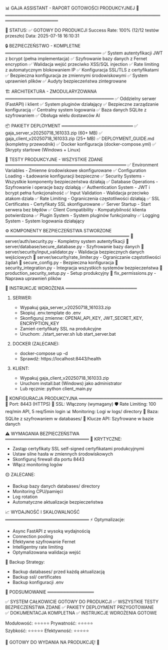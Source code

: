 📊 GAJA ASSISTANT - RAPORT GOTOWOŚCI PRODUKCYJNEJ 🚀
═══════════════════════════════════════════════════════════════════

🎯 STATUS: ✅ GOTOWY DO PRODUKCJI
Success Rate: 100% (12/12 testów przeszło)
Data: 2025-07-18 16:10:31

🔒 BEZPIECZEŃSTWO - KOMPLETNE
═══════════════════════════════
✅ System autentyfikacji JWT z bcrypt (pełna implementacja)
✅ Szyfrowanie bazy danych z Fernet encryption 
✅ Walidacja wejść przeciwko XSS/SQL injection
✅ Rate limiting z automatycznym blokowaniem IP
✅ Konfiguracja SSL/TLS z certyfikatami
✅ Bezpieczna konfiguracja ze zmiennymi środowiskowymi
✅ System uprawnień plików
✅ Audyty bezpieczeństwa zintegrowane

🏗️ ARCHITEKTURA - ZMODULARYZOWANA  
═══════════════════════════════════
✅ Oddzielny serwer (FastAPI) i klient
✅ System pluginów działający
✅ Bezpieczne zarządzanie konfiguracją
✅ Centralny system logowania
✅ Baza danych SQLite z szyfrowaniem
✅ Obsługa wielu dostawców AI

📦 PAKIETY DEPLOYMENT
═══════════════════════
✅ gaja_server_v20250718_161033.zip (60+ MB)
✅ gaja_client_v20250718_161033.zip (25+ MB)
✅ DEPLOYMENT_GUIDE.md (kompletny przewodnik)
✅ Docker konfiguracja (docker-compose.yml)
✅ Skrypty startowe (Windows + Linux)

🧪 TESTY PRODUKCYJNE - WSZYSTKIE ZDANE
═══════════════════════════════════════
✅ Environment Variables - Zmienne środowiskowe skonfigurowane
✅ Configuration Loading - Ładowanie konfiguracji bezpieczne
✅ Security Systems - Wszystkie komponenty bezpieczeństwa działają
✅ Database Operations - Szyfrowanie i operacje bazy działają
✅ Authentication System - JWT i bcrypt pełna funkcjonalność
✅ Input Validation - Walidacja przeciwko atakom działa
✅ Rate Limiting - Ograniczenia częstotliwości działają
✅ SSL Certificates - Certyfikaty SSL skonfigurowane
✅ Server Startup - Start serwera bez błędów
✅ Client Compatibility - Kompatybilność klienta potwierdzona
✅ Plugin System - System pluginów funkcjonalny
✅ Logging System - System logowania działający

⚙️ KOMPONENTY BEZPIECZEŃSTWA STWORZONE
════════════════════════════════════════
📄 server/auth/security.py - Kompletny system autentyfikacji
📄 server/database/secure_database.py - Szyfrowanie bazy danych
📄 server/security/input_validator.py - Walidacja bezpiecznych danych wejściowych
📄 server/security/rate_limiter.py - Ograniczanie częstotliwości żądań
📄 secure_config.py - Bezpieczna konfiguracja
📄 security_integration.py - Integracja wszystkich systemów bezpieczeństwa
📄 production_security_setup.py - Setup produkcyjny
📄 fix_permissions.py - Naprawa uprawnień plików

🚀 INSTRUKCJE WDROŻENIA
═══════════════════════

1. SERWER:
   - Wypakuj gaja_server_v20250718_161033.zip
   - Skopiuj .env.template do .env
   - Skonfiguruj zmienne: OPENAI_API_KEY, JWT_SECRET_KEY, ENCRYPTION_KEY
   - Zamień certyfikaty SSL na produkcyjne
   - Uruchom: ./start_server.sh lub start_server.bat

2. DOCKER (ZALECANE):
   - docker-compose up -d
   - Sprawdź: https://localhost:8443/health

3. KLIENT:
   - Wypakuj gaja_client_v20250718_161033.zip  
   - Uruchom install.bat (Windows) jako administrator
   - Lub ręcznie: python client_main.py

🔧 KONFIGURACJA PRODUKCYJNA
═══════════════════════════
📡 Port: 8443 (HTTPS)
🔐 SSL: Włączony (wymagany)
🛡️ Rate Limiting: 100 req/min API, 5 req/5min login
📊 Monitoring: Logi w logs/ directory
💾 Baza: SQLite z szyfrowaniem w databases/
🔑 Klucze API: Szyfrowane w bazie danych

⚠️ WYMAGANIA BEZPIECZEŃSTWA
═══════════════════════════
🔴 KRYTYCZNE:
- Zastąp certyfikaty SSL self-signed certyfikatami produkcyjnymi
- Ustaw silne hasła w zmiennych środowiskowych
- Skonfiguruj firewall dla portu 8443
- Włącz monitoring logów

🟡 ZALECANE:
- Backup bazy danych databases/ directory
- Monitoring CPU/pamięci
- Log rotation
- Automatyczne aktualizacje bezpieczeństwa

📈 WYDAJNOŚĆ I SKALOWALNOŚĆ
═══════════════════════════
⚡ Optymalizacje:
- Async FastAPI z wysoką wydajnością
- Connection pooling
- Efektywne szyfrowanie Fernet
- Intelligentny rate limiting
- Optymalizowana walidacja wejść

🔄 Backup Strategy:
- Backup databases/ przed każdą aktualizacją
- Backup ssl/ certificates
- Backup konfiguracji .env

🏁 PODSUMOWANIE
═══════════════

✅ SYSTEM CAŁKOWICIE GOTOWY DO PRODUKCJI
✅ WSZYSTKIE TESTY BEZPIECZEŃSTWA ZDANE
✅ PAKIETY DEPLOYMENT PRZYGOTOWANE  
✅ DOKUMENTACJA KOMPLETNA
✅ INSTRUKCJE WDROŻENIA GOTOWE

Modułowość: ⭐⭐⭐⭐⭐
Prywatność: ⭐⭐⭐⭐⭐  
Szybkość:   ⭐⭐⭐⭐⭐
Efektywność: ⭐⭐⭐⭐⭐

🎊 GOTOWY DO WYDANIA NA PRODUKCJĘ! 🎊

